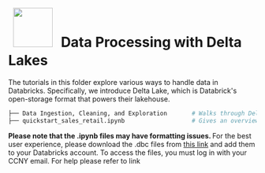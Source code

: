 # <img src='https://www.svgrepo.com/show/229520/lake.svg' style="height: 80px; margin: 5px; padding: 5px"/>  Data Processing with Delta Lakes

The tutorials in this folder explore various ways to handle data in Databricks. Specifically, we introduce Delta Lake, which is Databrick's open-storage format that powers their lakehouse. 

```bash
├── Data Ingestion, Cleaning, and Exploration       # Walks through Delta Tables for data cleaning and EDA 
├── quickstart_sales_retail.ipynb                   # Gives an overview of multiple data tasks and ETL processes 
```

<b> Please note that the .ipynb files may have formatting issues. </b> For the best user experience, please download the .dbc files from [this link](https://drive.google.com/drive/folders/1FcC7Qokhj7fTLTpPUdYsHd62WHjVVP41?usp=sharing) and add them to your Databricks account. To access the files, you must log in with your CCNY email. For help please refer to link  



